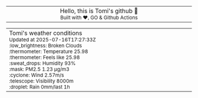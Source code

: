
<div align="center">
<table>
<tbody>
<td align="center">
<img width="2000" height="0"><br>
Hello, this is Tomi's github 👋<br>
<sup>Built with ❤️, GO & Github Actions</sup><br>
<img width="2000" height="0">
</td>
</tbody>
</table>
</div>
<table>
<tbody>
<td align="left">
<img width="2000" height="0"><br>
Tomi's weather conditions<br>
<sup>Updated at 2025-07-16T17:27:33Z</sup><br>
<sup>:low_brightness: Broken Clouds</sup><br>
<sup>:thermometer: Temperature 25.98 </sup><br>
<sup>:thermometer: Feels like 25.98</sup><br>
<sup>:sweat_drops: Humidity 93%</sup><br>
<sup>:mask: PM2.5 1.23 μg/m3</sup><br>
<sup>:cyclone: Wind 2.57m/s </sup><br>
<sup>:telescope: Visibility 8000m </sup><br>
<sup>:droplet: Rain 0mm/last 1h </sup><br>
<img width="2000" height="0">
</td>
<td align="left">
<img width="2000" height="0"><br>
<br>
<img width="2000" height="0">
</td>
</tbody>
</table>
</div>
    
